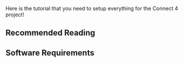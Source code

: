 Here is the tutorial that you need to setup everything for the Connect 4 project!

## Recommended Reading

## Software Requirements